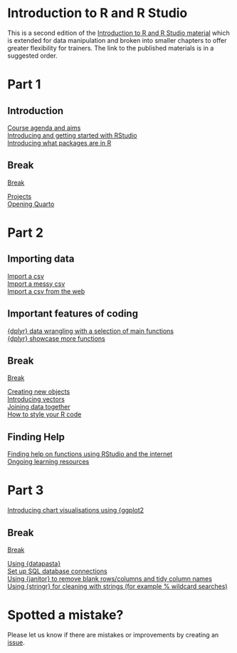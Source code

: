 
# Introduction to R and R Studio

<!-- badges: start -->
<!-- badges: end -->

This is a second edition of the [Introduction to R and R Studio material](https://github.com/nhs-r-community/intro_r/tree/main) which is 
extended for data manipulation and broken into smaller chapters to offer greater
flexibility for trainers. The link to the published materials is in a suggested
order.

# Part 1

## Introduction
[Course agenda and aims](https://nhs-r-community.github.io/intro-r-rstudio/session-intro.html#/title-slide)  
[Introducing and getting started with RStudio](https://nhs-r-community.github.io/intro-r-rstudio/session-rstudio.html#/title-slide)  
[Introducing what packages are in R](https://nhs-r-community.github.io/intro-r-rstudio/session-packages.html#/title-slide)  

## Break
[Break](https://nhs-r-community.github.io/intro-r-rstudio/session-break-slide.html#/title-slide)  

[Projects](https://nhs-r-community.github.io/intro-r-rstudio/session-projects.html#/title-slide)  
[Opening Quarto](https://nhs-r-community.github.io/intro-r-rstudio/session-quarto.html#/title-slide)  

# Part 2

## Importing data
[Import a csv](https://nhs-r-community.github.io/intro-r-rstudio/session-csv.html#/title-slide)  
[Import a messy csv](https://nhs-r-community.github.io/intro-r-rstudio/session-messy-csv.html#/title-slide)  
[Import a csv from the web](https://nhs-r-community.github.io/intro-r-rstudio/session-csv-url.html#/title-slide)  

## Important features of coding
[{dplyr} data wrangling with a selection of main functions](https://nhs-r-community.github.io/intro-r-rstudio/session-dplyr-wrangling.html#/title-slide)  
[{dplyr} showcase more functions](https://nhs-r-community.github.io/intro-r-rstudio/session-dplyr-showcase.html#/title-slide)  

## Break
[Break](https://nhs-r-community.github.io/intro-r-rstudio/session-break-slide.html#/title-slide)  

[Creating new objects](https://nhs-r-community.github.io/intro-r-rstudio/session-objects.html#/title-slide)  
[Introducing vectors](https://nhs-r-community.github.io/intro-r-rstudio/session-vectors.html#/title-slide)  
[Joining data together](https://nhs-r-community.github.io/intro-r-rstudio/session-joins.html#/title-slide)  
[How to style your R code](https://nhs-r-community.github.io/intro-r-rstudio/session-styling.html#/title-slide)  

## Finding Help
[Finding help on functions using RStudio and the internet](https://nhs-r-community.github.io/intro_r/05-workshop_functions.html#1)  
[Ongoing learning resources](https://nhs-r-community.github.io/intro_r/09-workshop-learning.html#1)  

# Part 3
[Introducing chart visualisations using {ggplot2](https://nhs-r-community.github.io/intro_r/04-workshop_ggplot2.html#1)

## Break
[Break](https://nhs-r-community.github.io/intro-r-rstudio/session-break-slide.html#/title-slide)  

[Using {datapasta}](https://nhs-r-community.github.io/intro-r-rstudio/session-datapasta.html#/title-slide)  
[Set up SQL database connections](https://nhs-r-community.github.io/intro-r-rstudio/session-sql.html#/title-slide)  
[Using {janitor} to remove blank rows/columns and tidy column names](https://nhs-r-community.github.io/intro-r-rstudio/session-janitor.html#/title-slide)  
[Using {stringr} for cleaning with strings (for example % wildcard searches)](https://nhs-r-community.github.io/intro-r-rstudio/session-stringr.html#/title-slide)  


# Spotted a mistake?
Please let us know if there are mistakes or improvements by creating an 
[issue](https://github.com/nhs-r-community/intro-r-rstudio/issues).  
